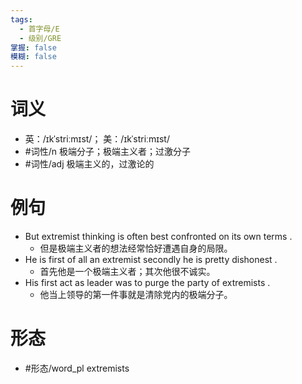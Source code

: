 ```yaml
---
tags:
  - 首字母/E
  - 级别/GRE
掌握: false
模糊: false
---
```

# 词义
- 英：/ɪkˈstriːmɪst/； 美：/ɪkˈstriːmɪst/
- #词性/n  极端分子；极端主义者；过激分子
- #词性/adj  极端主义的，过激论的
# 例句
- But extremist thinking is often best confronted on its own terms .
	- 但是极端主义者的想法经常恰好遭遇自身的局限。
- He is first of all an extremist secondly he is pretty dishonest .
	- 首先他是一个极端主义者；其次他很不诚实。
- His first act as leader was to purge the party of extremists .
	- 他当上领导的第一件事就是清除党内的极端分子。
# 形态
- #形态/word_pl extremists
